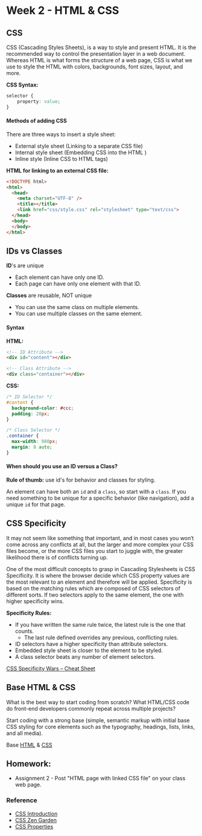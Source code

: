 # Week 2 - HTML & CSS

## CSS
CSS (Cascading Styles Sheets), is a way to style and present HTML. It is the recommended way to control the presentation layer in a web document. Whereas HTML is what forms the structure of a web page, CSS is what we use to style the HTML with colors, backgrounds, font sizes, layout, and more.

**CSS Syntax:**
```css
selector {
    property: value;
}
```

#### Methods of adding CSS
There are three ways to insert a style sheet:
- External style sheet (Linking to a separate CSS file)
- Internal style sheet (Embedding CSS into the HTML
)
- Inline style (Inline CSS to HTML tags)

**HTML for linking to an external CSS file:**
```html
<!DOCTYPE html>
<html>
  <head>
    <meta charset="UTF-8" />
    <title></title>
    <link href="css/style.css" rel="stylesheet" type="text/css">
  </head>
  <body>
  </body>
</html>
```


## IDs vs Classes
**ID**'s are unique
- Each element can have only one ID.
- Each page can have only one element with that ID.

**Classes** are reusable, NOT unique
- You can use the same class on multiple elements.
- You can use multiple classes on the same element.

#### Syntax
**HTML:**
```html
<!-- ID Attribute -->
<div id="content"></div>

<!-- Class Attribute -->
<div class="container"></div>
```

**CSS:**
```css
/* ID Selector */
#content {
  background-color: #ccc;
  padding: 20px;
}

/* Class Selector */
.container {
  max-width: 980px;
  margin: 0 auto;
}
```


#### When should you use an ID versus a Class?
**Rule of thumb:** use id's for behavior and classes for styling.

An element can have both an `id` and a `class`, so start with a `class`. If you need something to be unique for a specific behavior (like navigation), add a unique `id` for that page.


## CSS Specificity
It may not seem like something that important, and in most cases you won’t come across any conflicts at all, but the larger and more complex your CSS files become, or the more CSS files you start to juggle with, the greater likelihood there is of conflicts turning up.

One of the most difficult concepts to grasp in Cascading Stylesheets is CSS Specificity. It is where the browser decide which CSS property values are the most relevant to an element and therefore will be applied. Specificity is based on the matching rules which are composed of CSS selectors of different sorts. If two selectors apply to the same element, the one with higher specificity wins.

**Specificity Rules:**
- If you have written the same rule twice, the latest rule is the one that counts.
  + The last rule defined overrides any previous, conflicting rules.
- ID selectors have a higher specificity than attribute selectors.
- Embedded style sheet is closer to the element to be styled.
- A class selector beats any number of element selectors.

[CSS Specificity Wars – Cheat Sheet](https://stuffandnonsense.co.uk/archives/images/specificitywars-05v2.jpg)


## Base HTML & CSS
What is the best way to start coding from scratch? What HTML/CSS code do front-end developers commonly repeat across multiple projects?

Start coding with a strong base (simple, semantic markup with initial base CSS styling for core elements such as the typography, headings, lists, links, and all media).

Base [HTML](base/index.html) & [CSS](base/css/style.css)


## Homework:
- Assignment 2 - Post "HTML page with linked CSS file" on your class web page.


### Reference
- [CSS Introduction](http://www.w3schools.com/css/css_intro.asp)
- [CSS Zen Garden](http://www.csszengarden.com/)
- [CSS Properties](http://www.w3schools.com/cssref/)
